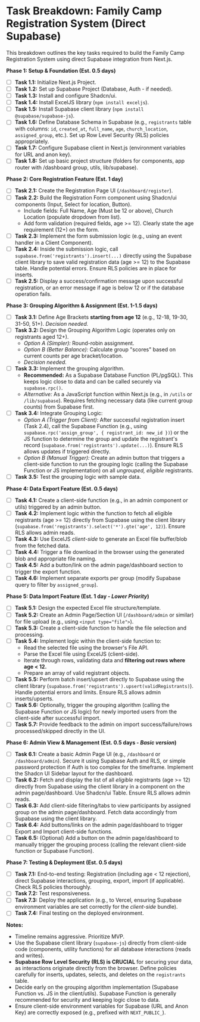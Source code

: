 # Task Breakdown: Family Camp Registration System (Direct Supabase)

This breakdown outlines the key tasks required to build the Family Camp Registration System using direct Supabase integration from Next.js.

**Phase 1: Setup & Foundation (Est. 0.5 days)**

* [ ] **Task 1.1:** Initialize Next.js Project.
* [ ] **Task 1.2:** Set up Supabase Project (Database, Auth - if needed).
* [ ] **Task 1.3:** Install and configure Shadcn/ui.
* [ ] **Task 1.4:** Install ExcelJS library (`npm install exceljs`).
* [ ] **Task 1.5:** Install Supabase client library (`npm install @supabase/supabase-js`).
* [ ] **Task 1.6:** Define Database Schema in Supabase (e.g., `registrants` table with columns: `id`, `created_at`, `full_name`, `age`, `church_location`, `assigned_group`, etc.). Set up Row Level Security (RLS) policies appropriately.
* [ ] **Task 1.7:** Configure Supabase client in Next.js (environment variables for URL and anon key).
* [ ] **Task 1.8:** Set up basic project structure (folders for components, app router with /dashboard group, utils, lib/supabase).

**Phase 2: Core Registration Feature (Est. 1 day)**

* [ ] **Task 2.1:** Create the Registration Page UI (`/dashboard/register`).
* [ ] **Task 2.2:** Build the Registration Form component using Shadcn/ui components (Input, Select for location, Button).
    * Include fields: Full Name, Age (Must be 12 or above), Church Location (populate dropdown from list).
    * Add form validation (required fields, age >= 12). Clearly state the age requirement (12+) on the form.
* [ ] **Task 2.3:** Implement the form submission logic (e.g., using an event handler in a Client Component).
* [ ] **Task 2.4:** Inside the submission logic, call `supabase.from('registrants').insert(...)` directly using the Supabase client library to save valid registration data (age >= 12) to the Supabase table. Handle potential errors. Ensure RLS policies are in place for inserts.
* [ ] **Task 2.5:** Display a success/confirmation message upon successful registration, or an error message if age is below 12 or if the database operation fails.

**Phase 3: Grouping Algorithm & Assignment (Est. 1-1.5 days)**

* [ ] **Task 3.1:** Define Age Brackets **starting from age 12** (e.g., 12-18, 19-30, 31-50, 51+). *Decision needed.*
* [ ] **Task 3.2:** Design the Grouping Algorithm Logic (operates only on registrants aged 12+).
    * *Option A (Simpler):* Round-robin assignment.
    * *Option B (Better Balance):* Calculate group "scores" based on current counts per age bracket/location.
    * *Decision needed.*
* [ ] **Task 3.3:** Implement the grouping algorithm.
    * **Recommended:** As a Supabase Database Function (PL/pgSQL). This keeps logic close to data and can be called securely via `supabase.rpc()`.
    * *Alternative:* As a JavaScript function within Next.js (e.g., in `/utils` or `/lib/supabase`). Requires fetching necessary data (like current group counts) from Supabase first.
* [ ] **Task 3.4:** Integrate Grouping Logic:
    * *Option A (Trigger from Client):* After successful registration insert (Task 2.4), call the Supabase Function (e.g., using `supabase.rpc('assign_group', { registrant_id: new_id })`) or the JS function to determine the group and update the registrant's record (`supabase.from('registrants').update(...)`). Ensure RLS allows updates if triggered directly.
    * *Option B (Manual Trigger):* Create an admin button that triggers a client-side function to run the grouping logic (calling the Supabase Function or JS implementation) on all *ungrouped, eligible* registrants.
* [ ] **Task 3.5:** Test the grouping logic with sample data.

**Phase 4: Data Export Feature (Est. 0.5 days)**

* [ ] **Task 4.1:** Create a client-side function (e.g., in an admin component or utils) triggered by an admin button.
* [ ] **Task 4.2:** Implement logic within the function to fetch all eligible registrants (age >= 12) directly from Supabase using the client library (`supabase.from('registrants').select('*').gte('age', 12)`). Ensure RLS allows admin reads.
* [ ] **Task 4.3:** Use ExcelJS *client-side* to generate an Excel file buffer/blob from the fetched data.
* [ ] **Task 4.4:** Trigger a file download in the browser using the generated blob and appropriate file naming.
* [ ] **Task 4.5:** Add a button/link on the admin page/dashboard section to trigger the export function.
* [ ] **Task 4.6:** Implement separate exports per group (modify Supabase query to filter by `assigned_group`).

**Phase 5: Data Import Feature (Est. 1 day - *Lower Priority*)**

* [ ] **Task 5.1:** Design the expected Excel file structure/template.
* [ ] **Task 5.2:** Create an Admin Page/Section UI (`/dashboard/admin` or similar) for file upload (e.g., using `<input type="file">`).
* [ ] **Task 5.3:** Create a client-side function to handle the file selection and processing.
* [ ] **Task 5.4:** Implement logic within the client-side function to:
    * Read the selected file using the browser's File API.
    * Parse the Excel file using ExcelJS (client-side).
    * Iterate through rows, validating data and **filtering out rows where age < 12.**
    * Prepare an array of valid registrant objects.
* [ ] **Task 5.5:** Perform batch insert/upsert directly to Supabase using the client library (`supabase.from('registrants').upsert(validRegistrants)`). Handle potential errors and limits. Ensure RLS allows admin inserts/upserts.
* [ ] **Task 5.6:** Optionally, trigger the grouping algorithm (calling the Supabase Function or JS logic) for newly imported users from the client-side after successful import.
* [ ] **Task 5.7:** Provide feedback to the admin on import success/failure/rows processed/skipped directly in the UI.

**Phase 6: Admin View & Management (Est. 0.5 days - *Basic version*)**

* [ ] **Task 6.1:** Create a basic Admin Page UI (e.g., `/dashboard` or `/dashboard/admin`). Secure it using Supabase Auth and RLS, or simple password protection if Auth is too complex for the timeframe. Implement the Shadcn UI Sidebar layout for the dashboard.
* [ ] **Task 6.2:** Fetch and display the list of all *eligible* registrants (age >= 12) directly from Supabase using the client library in a component on the admin page/dashboard. Use Shadcn/ui Table. Ensure RLS allows admin reads.
* [ ] **Task 6.3:** Add client-side filtering/tabs to view participants by assigned group on the admin page/dashboard. Fetch data accordingly from Supabase using the client library.
* [ ] **Task 6.4:** Add buttons/links on the admin page/dashboard to trigger Export and Import client-side functions.
* [ ] **Task 6.5:** (Optional) Add a button on the admin page/dashboard to manually trigger the grouping process (calling the relevant client-side function or Supabase Function).

**Phase 7: Testing & Deployment (Est. 0.5 days)**

* [ ] **Task 7.1:** End-to-end testing: Registration (including age < 12 rejection), direct Supabase interactions, grouping, export, import (if applicable). Check RLS policies thoroughly.
* [ ] **Task 7.2:** Test responsiveness.
* [ ] **Task 7.3:** Deploy the application (e.g., to Vercel, ensuring Supabase environment variables are set correctly for the *client-side* bundle).
* [ ] **Task 7.4:** Final testing on the deployed environment.

**Notes:**

* Timeline remains aggressive. Prioritize MVP.
* Use the Supabase client library (`supabase-js`) directly from client-side code (components, utility functions) for all database interactions (reads and writes).
* **Supabase Row Level Security (RLS) is CRUCIAL** for securing your data, as interactions originate directly from the browser. Define policies carefully for inserts, updates, selects, and deletes on the `registrants` table.
* Decide early on the grouping algorithm implementation (Supabase Function vs. JS in the client/utils). Supabase Function is generally recommended for security and keeping logic close to data.
* Ensure client-side environment variables for Supabase (URL and Anon Key) are correctly exposed (e.g., prefixed with `NEXT_PUBLIC_`).
